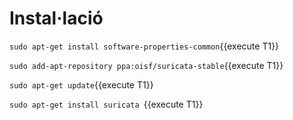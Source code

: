 # Instal·lació
`sudo apt-get install software-properties-common`{{execute T1}}

`sudo add-apt-repository ppa:oisf/suricata-stable`{{execute T1}}

`sudo apt-get update`{{execute T1}}

`sudo apt-get install suricata `{{execute T1}}
